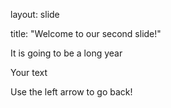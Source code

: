 layout: slide

title: "Welcome to our second slide!"

It is going to be a long year

Your text

Use the left arrow to go back!
